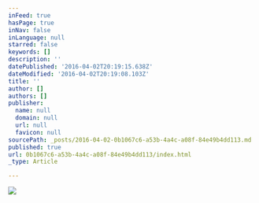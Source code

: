 ```yaml
---
inFeed: true
hasPage: true
inNav: false
inLanguage: null
starred: false
keywords: []
description: ''
datePublished: '2016-04-02T20:19:15.638Z'
dateModified: '2016-04-02T20:19:08.103Z'
title: ''
author: []
authors: []
publisher:
  name: null
  domain: null
  url: null
  favicon: null
sourcePath: _posts/2016-04-02-0b1067c6-a53b-4a4c-a08f-84e49b4dd113.md
published: true
url: 0b1067c6-a53b-4a4c-a08f-84e49b4dd113/index.html
_type: Article

---
```

![](https://the-grid-user-content.s3-us-west-2.amazonaws.com/65a6efd1-2e9a-486b-a9fa-70597332c5a7.png)